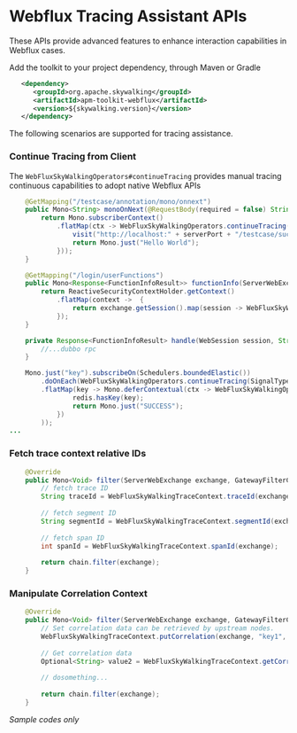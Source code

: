 # Webflux Tracing Assistant APIs

These APIs provide advanced features to enhance interaction capabilities in Webflux cases.

Add the toolkit to your project dependency, through Maven or Gradle
```xml
   <dependency>
      <groupId>org.apache.skywalking</groupId>
      <artifactId>apm-toolkit-webflux</artifactId>
      <version>${skywalking.version}</version>
   </dependency>
```

The following scenarios are supported for tracing assistance.

### Continue Tracing from Client
The `WebFluxSkyWalkingOperators#continueTracing` provides manual tracing continuous capabilities to adopt native Webflux APIs

```java
    @GetMapping("/testcase/annotation/mono/onnext") 
    public Mono<String> monoOnNext(@RequestBody(required = false) String body) {
        return Mono.subscriberContext()
            .flatMap(ctx -> WebFluxSkyWalkingOperators.continueTracing(ctx, () -> {
                visit("http://localhost:" + serverPort + "/testcase/success");
                return Mono.just("Hello World");
            }));
    }
```

```java
    @GetMapping("/login/userFunctions")
    public Mono<Response<FunctionInfoResult>> functionInfo(ServerWebExchange exchange, @RequestParam String userId) {
        return ReactiveSecurityContextHolder.getContext()
            .flatMap(context ->  {
                return exchange.getSession().map(session -> WebFluxSkyWalkingOperators.continueTracing(exchange, () -> handle(session, userId)));
            });
    }

    private Response<FunctionInfoResult> handle(WebSession session, String userId) {
        //...dubbo rpc    
    }
```

```java
    Mono.just("key").subscribeOn(Schedulers.boundedElastic())
        .doOnEach(WebFluxSkyWalkingOperators.continueTracing(SignalType.ON_NEXT, () -> log.info("test log with tid")))
        .flatMap(key -> Mono.deferContextual(ctx -> WebFluxSkyWalkingOperators.continueTracing(Context.of(ctx), () -> {
                redis.hasKey(key);
                return Mono.just("SUCCESS");
            })
        ));
...
```

### Fetch trace context relative IDs 
```java
    @Override
    public Mono<Void> filter(ServerWebExchange exchange, GatewayFilterChain chain){
        // fetch trace ID
        String traceId = WebFluxSkyWalkingTraceContext.traceId(exchange);
        
        // fetch segment ID
        String segmentId = WebFluxSkyWalkingTraceContext.segmentId(exchange);
        
        // fetch span ID
        int spanId = WebFluxSkyWalkingTraceContext.spanId(exchange);
        
        return chain.filter(exchange);
    }
```

### Manipulate Correlation Context

```java
    @Override
    public Mono<Void> filter(ServerWebExchange exchange, GatewayFilterChain chain){
        // Set correlation data can be retrieved by upstream nodes.
        WebFluxSkyWalkingTraceContext.putCorrelation(exchange, "key1", "value");
        
        // Get correlation data
        Optional<String> value2 = WebFluxSkyWalkingTraceContext.getCorrelation(exchange, "key2");
        
        // dosomething...
        
        return chain.filter(exchange);
    }
```

_Sample codes only_



